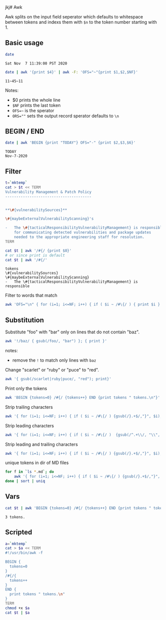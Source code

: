 jkj# Awk


Awk splits on the input field seperator which defaults to whitespace between tokens and indexs them with `$n` to the token number starting with 1.

## Basic usage

```sh
date
```
```
Sat Nov  7 11:39:00 PST 2020
```
```sh
date | awk '{print $4}' | awk -F: 'OFS="~"{print $1,$2,$NF}'
```
```
11~45~11
```

Notes:
- $0 prints the whole line
- `$NF` prints the last token
- `OFS=~` is the sperator
- `ORS=""` sets the output record sperator defaults to `\n`


## BEGIN / END

```sh
date | awk 'BEGIN {print "TODAY"} OFS="-" {print $2,$3,$6}'
```
```
TODAY
Nov-7-2020
```

## Filter

```sh
t=`mktemp`
cat > $t << TERM
Vulnerability Management & Patch Policy
---------------------------------------


**\#{vulnerabilitySources}**

\#{maybeExternalVulnerabilityScanning}'s

-   The \#{tacticalResponsibilityVulnerabilityManagement} is responsible
    for communicating detected vulnerabilities and package updates
    needed to the appropriate engineering staff for resolution.
TERM
```


```sh
cat $t | awk '/#{/ {print $0}'
# or since print is default
cat $t | awk '/#{/'
```
```
tokens
\#{vulnerabilitySources}
\#{maybeExternalVulnerabilityScanning}
-   The \#{tacticalResponsibilityVulnerabilityManagement} is responsible
```

Filter to words that match

```sh
awk 'OFS="\n" { for (i=1; i<=NF; i++) { if ( $i ~ /#\{/ ) { print $i } } }' $t
```

## Substitution

Substitute "foo" with "bar" only on lines that do not contain "baz".

```sh
awk '!/baz/ { gsub(/foo/, "bar") }; { print }'
```

notes:
- remove the `!` to match only lines with `baz`

Change "scarlet" or "ruby" or "puce" to "red".

```sh
awk '{ gsub(/scarlet|ruby|puce/, "red"); print}'
```

Print only the tokens

```sh
awk 'BEGIN {tokens=0} /#{/ {tokens++} END {print tokens " tokens.\n"}'
```

Strip trailing characters

```sh
awk '{ for (i=1; i<=NF; i++) { if ( $i ~ /#\{/ ) {gsub(/}.+$/,"}", $i);  print $i } } }' $t
```

Strip leading characters
```sh
awk '{ for (i=1; i<=NF; i++) { if ( $i ~ /#\{/ )  {gsub(/^.+\\/, "\\", $i); print $i } } }' $t
```

Strip leading and trailing characters
```sh
awk '{ for (i=1; i<=NF; i++) { if ( $i ~ /#\{/ ) {gsub(/}.+$/,"}", $i);  gsub(/^.+\\/, "\\", $i); print $i } } }' $t
```


unique tokens in dir of MD files
```sh
for f in `ls *.md`; do 
	awk '{ for (i=1; i<=NF; i++) { if ( $i ~ /#\{/ ) {gsub(/}.+$/,"}", $i);  gsub(/^.+\\/, "\\", $i); print $i } } }' $f
done | sort | uniq
```


## Vars

```sh
cat $t | awk 'BEGIN {tokens=0} /#{/ {tokens++} END {print tokens " tokens.\n"}'
```
```
3 tokens.

```

## Scripted

```sh
a=`mktemp`
cat > $a << TERM
#!/usr/bin/awk -f

BEGIN {
  tokens=0
}
/#{/{
  tokens++
}
END {
  print tokens " tokens.\n"
}
TERM
chmod +x $a
cat $t | $a
```

